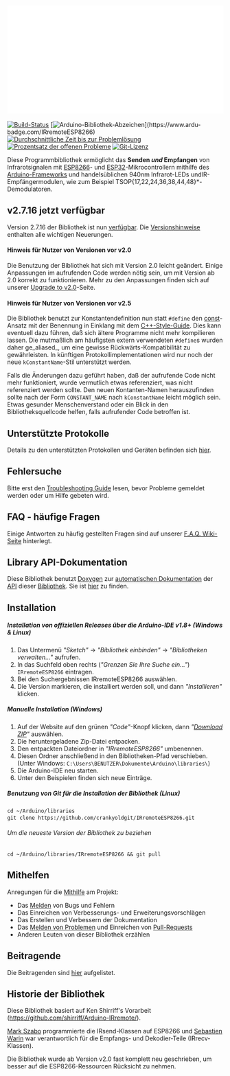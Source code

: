 ![IRremoteESP8266 Library](./assets/images/banner.svg)

[![Build-Status](https://travis-ci.org/crankyoldgit/IRremoteESP8266.svg?branch=master)](https://travis-ci.org/crankyoldgit/IRremoteESP8266)
[![Arduino-Bibliothek-Abzeichen](https://www.ardu-badge.com/badge/IRremoteESP8266.svg?)](https://www.ardu-badge.com/IRremoteESP8266)
[![Durchschnittliche Zeit bis zur Problemlösung](http://isitmaintained.com/badge/resolution/crankyoldgit/IRremoteESP8266.svg)](http://isitmaintained.com/project/crankyoldgit/IRremoteESP8266 "Resolution Time")
[![Prozentsatz der offenen Probleme](http://isitmaintained.com/badge/open/crankyoldgit/IRremoteESP8266.svg)](http://isitmaintained.com/project/crankyoldgit/IRremoteESP8266 "Open issues")
[![Git-Lizenz](https://gitlicense.com/badge/crankyoldgit/IRremoteESP8266)](https://gitlicense.com/license/crankyoldgit/IRremoteESP8266)

Diese Programmbibliothek ermöglicht das **Senden _und_ Empfangen** von Infrarotsignalen mit [ESP8266](https://github.com/esp8266/Arduino)- und
[ESP32](https://github.com/espressif/arduino-esp32)-Mikrocontrollern mithilfe des [Arduino-Frameworks](https://www.arduino.cc/) und handelsüblichen 940nm Infrarot-LEDs undIR-Empfängermodulen, wie zum Beispiel TSOP{17,22,24,36,38,44,48}*-Demodulatoren.

## v2.7.16 jetzt verfügbar
Version 2.7.16 der Bibliothek ist nun [verfügbar](https://github.com/crankyoldgit/IRremoteESP8266/releases/latest). Die [Versionshinweise](ReleaseNotes.md) enthalten alle wichtigen Neuerungen.

#### Hinweis für Nutzer von Versionen vor v2.0
Die Benutzung der Bibliothek hat sich mit Version 2.0 leicht geändert. Einige Anpassungen im aufrufenden Code werden nötig sein, um mit Version ab 2.0 korrekt zu funktionieren. Mehr zu den Anpassungen finden sich auf unserer [Upgrade to v2.0](https://github.com/crankyoldgit/IRremoteESP8266/wiki/Upgrading-to-v2.0)-Seite.

#### Hinweis für Nutzer von Versionen vor v2.5
Die Bibliothek benutzt zur Konstantendefinition nun statt `#define` den [const](https://google.github.io/styleguide/cppguide.html#Constant_Names)-Ansatz mit der Benennung in Einklang mit dem [C++-Style-Guide](https://google.github.io/styleguide/cppguide.html).
Dies kann eventuell dazu führen, daß sich ältere Programme nicht mehr kompilieren lassen.
Die mutmaßlich am häufigsten extern verwendeten `#define`s wurden daher ge_aliased_, um eine gewisse Rückwärts-Kompatibilität zu gewährleisten. In künftigen Protokollimplementationen wird nur noch der neue `kConstantName`-Stil unterstützt werden.

Falls die Änderungen dazu geführt haben, daß der aufrufende Code nicht mehr funktioniert, wurde vermutlich etwas referenziert, was nicht referenziert werden sollte. Den neuen Kontanten-Namen herauszufinden sollte nach der Form `CONSTANT_NAME` nach `kConstantName` leicht möglich sein.
Etwas gesunder Menschenverstand oder ein Blick in den Bibliotheksquellcode helfen, falls aufrufender Code betroffen ist.

## Unterstützte Protokolle
Details zu den unterstützten Protokollen und Geräten befinden sich [hier](https://github.com/crankyoldgit/IRremoteESP8266/blob/master/SupportedProtocols.md).

## Fehlersuche
Bitte erst den [Troubleshooting Guide](https://github.com/crankyoldgit/IRremoteESP8266/wiki/Troubleshooting-Guide) lesen, bevor Probleme gemeldet werden oder um Hilfe gebeten wird.

## FAQ - häufige Fragen
Einige Antworten zu häufig gestellten Fragen sind auf unserer [F.A.Q. Wiki-Seite](https://github.com/crankyoldgit/IRremoteESP8266/wiki/Frequently-Asked-Questions) hinterlegt.

## Library API-Dokumentation
Diese Bibliothek benutzt [Doxygen](https://www.doxygen.nl/index.html) zur [automatischen Dokumentation](https://crankyoldgit.github.io/IRremoteESP8266/doxygen/html/) der [API](https://en.wikipedia.org/wiki/Application_programming_interface) dieser [Bibliothek](https://crankyoldgit.github.io/IRremoteESP8266/doxygen/html/).
Sie ist [hier](https://crankyoldgit.github.io/IRremoteESP8266/doxygen/html/) zu finden.

## Installation
##### Installation von offiziellen Releases über die Arduino-IDE v1.8+ (Windows & Linux)
1. Das Untermenü _"Sketch"_ -> _"Bibliothek einbinden"_ -> _"Bibliotheken verwalten..."_ aufrufen.
1. In das Suchfeld oben rechts (_"Grenzen Sie Ihre Suche ein..."_) `IRremoteESP8266` eintragen.
1. Bei den Suchergebnissen IRremoteESP8266 auswählen.
1. Die Version markieren, die installiert werden soll, und dann _"Installieren"_ klicken.

##### Manuelle Installation (Windows)
1. Auf der Website auf den grünen _"Code"_-Knopf klicken, dann _"[Download ZIP](https://github.com/crankyoldgit/IRremoteESP8266/archive->master.zip)"_ auswählen.
1. Die heruntergeladene Zip-Datei entpacken.
1. Den entpackten Dateiordner in _"IRremoteESP8266"_ umbenennen.
1. Diesen Ordner anschließend in den Bibliotheken-Pfad verschieben. (Unter Windows: `C:\Users\BENUTZER\Dokumente\Arduino\libraries\`)
1. Die Arduino-IDE neu starten.
1. Unter den Beispielen finden sich neue Einträge.

##### Benutzung von Git für die Installation der Bibliothek (Linux)
```
cd ~/Arduino/libraries
git clone https://github.com/crankyoldgit/IRremoteESP8266.git
```
###### Um die neueste Version der Bibliothek zu beziehen
```
cd ~/Arduino/libraries/IRremoteESP8266 && git pull
```

## Mithelfen
Anregungen für die [Mithilfe](.github/CONTRIBUTING.md#how-can-i-contribute) am Projekt:
- Das [Melden](.github/CONTRIBUTING.md#reporting-bugs) von Bugs und Fehlern
- Das Einreichen von Verbesserungs- und Erweiterungsvorschlägen
- Das Erstellen und Verbessern der Dokumentation
- Das [Melden von Problemen](.github/CONTRIBUTING.md#reporting-bugs) und Einreichen von [Pull-Requests](.github/CONTRIBUTING.md#pull-requests)
- Anderen Leuten von dieser Bibliothek erzählen

## Beitragende
Die Beitragenden sind [hier](.github/Contributors.md) aufgelistet.

## Historie der Bibliothek
Diese Bibliothek basiert auf Ken Shirriff's Vorarbeit (https://github.com/shirriff/Arduino-IRremote/).

[Mark Szabo](https://github.com/crankyoldgit/IRremoteESP8266) programmierte die IRsend-Klassen auf ESP8266 und [Sebastien Warin](https://github.com/sebastienwarin/IRremoteESP8266) war verantwortlich für die Empfangs- und Dekodier-Teile (IRrecv-Klassen).

Die Bibliothek wurde ab Version v2.0 fast komplett neu geschrieben, um besser auf die ESP8266-Ressourcen Rücksicht zu nehmen.
